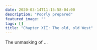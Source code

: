 ```yaml
---
date: 2020-03-14T11:15:58-04:00
description: "Poorly prepared"
featured_image: ""
tags: []
title: "Chapter XII: The old, old West"
---
```


The unmasking of ...
